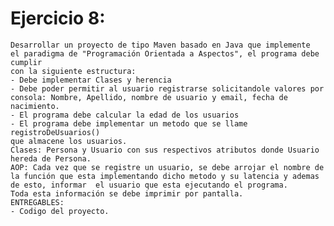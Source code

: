 # Ejercicio 8:

    Desarrollar un proyecto de tipo Maven basado en Java que implemente
    el paradigma de "Programación Orientada a Aspectos", el programa debe cumplir
    con la siguiente estructura:
    - Debe implementar Clases y herencia
    - Debe poder permitir al usuario registrarse solicitandole valores por consola: Nombre, Apellido, nombre de usuario y email, fecha de nacimiento.
    - El programa debe calcular la edad de los usuarios
    - El programa debe implementar un metodo que se llame registroDeUsuarios()
    que almacene los usuarios.
    Clases: Persona y Usuario con sus respectivos atributos donde Usuario hereda de Persona.
    AOP: Cada vez que se registre un usuario, se debe arrojar el nombre de la función que esta implementando dicho metodo y su latencia y ademas de esto, informar  el usuario que esta ejecutando el programa.
    Toda esta información se debe imprimir por pantalla.
    ENTREGABLES:
    - Codigo del proyecto. 